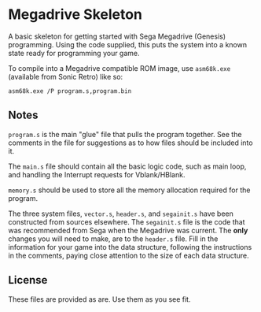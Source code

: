 # Megadrive Skeleton

A basic skeleton for getting started with Sega Megadrive (Genesis) programming. Using the code supplied, this puts the system into a known state ready for programming your game.

To compile into a Megadrive compatible ROM image, use `asm68k.exe` (available from Sonic Retro) like so:

```
asm68k.exe /P program.s,program.bin
```

## Notes

`program.s` is the main "glue" file that pulls the program together.  See the comments in the file for suggestions as to how files should be included into it.

The `main.s` file should contain all the basic logic code, such as main loop, and handling the Interrupt requests for Vblank/HBlank.

`memory.s` should be used to store all the memory allocation required for the program.

The three system files, `vector.s`, `header.s`, and `segainit.s` have been constructed from sources elsewhere. The `segainit.s` file is the code that was recommended from Sega when the Megadrive was current. The **only** changes you will need to make, are to the `header.s` file. Fill in the information for your game into the data structure, following the instructions in the comments, paying close attention to the size of each data structure.

## License

These files are provided as are. Use them as you see fit.